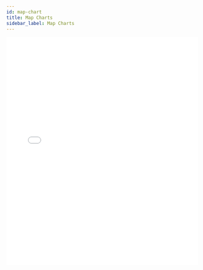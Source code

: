 ```yaml
---
id: map-chart
title: Map Charts
sidebar_label: Map Charts
---
```


<iframe src="//fast.wistia.net/embed/iframe/tjwqsu2g2s?videoFoam=true"
allowtransparency="true" frameBorder="0" scrolling="no" className="wistia_embed"
name="wistia_embed" allowFullScreen  width="100%" height="600"></iframe>
<script src="//fast.wistia.net/assets/external/iframe-api-v1.js"></script>
<br/>